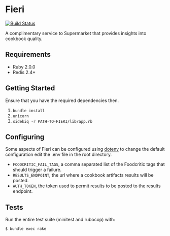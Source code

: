 # Fieri

[![Build Status](https://travis-ci.org/chef/fieri.svg?branch=master)](https://travis-ci.org/chef/fieri)

A complimentary service to Supermarket that provides insights into cookbook quality.

## Requirements

- Ruby 2.0.0
- Redis 2.4+

## Getting Started

Ensure that you have the required dependencies then.

1. `bundle install`
1. `unicorn`
1. `sidekiq -r PATH-TO-FIERI/lib/app.rb`

## Configuring

Some aspects of Fieri can be configured using [dotenv](https://github.com/bkeepers/dotenv)
to change the default configuration edit the .env file in the root directory.

- `FOODCRITIC_FAIL_TAGS`, a comma separated list of the Foodcritic tags that should trigger a failure.
- `RESULTS_ENDPOINT`, the url where a cookbook artifacts results will be posted.
- `AUTH_TOKEN`, the token used to permit results to be posted to the results endpoint.

## Tests

Run the entire test suite (minitest and rubocop) with:

```
$ bundle exec rake
```
